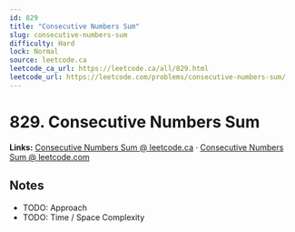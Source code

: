```yaml
--- 
id: 829
title: "Consecutive Numbers Sum"
slug: consecutive-numbers-sum
difficulty: Hard
lock: Normal
source: leetcode.ca
leetcode_ca_url: https://leetcode.ca/all/829.html
leetcode_url: https://leetcode.com/problems/consecutive-numbers-sum/
---
```


# 829. Consecutive Numbers Sum

**Links:** [Consecutive Numbers Sum @ leetcode.ca](https://leetcode.ca/all/829.html) · [Consecutive Numbers Sum @ leetcode.com](https://leetcode.com/problems/consecutive-numbers-sum/)

## Notes
- TODO: Approach
- TODO: Time / Space Complexity
